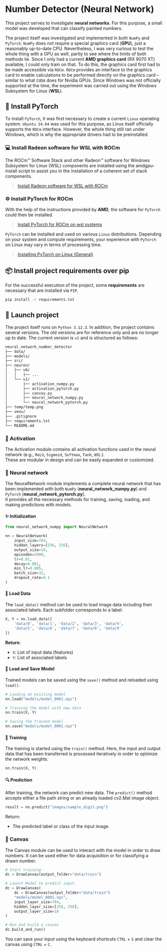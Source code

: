 # Number Detector (Neural Network)

This project serves to investigate **neural networks**. For this purpose, a small model was developed that can classify painted numbers.

The project itself was investigated and implemented in both `NumPy` and `PyTorch`. `NumPy` does not require a special graphics card (**GPU**), just a reasonably up-to-date CPU. Nevertheless, I was very curious to test the whole thing with a GPU as well, partly to see where the limits of both methods lie. Since I only had a current **AMD graphics card** (RX 9070 XT) available, I could only train on that. To do this, the graphics card first had to be made accessible via `ROCm`. `ROCm` provides an interface to the graphics card to enable calculations to be performed directly on the graphics card – similar to what `CUDA` does for Nvidia GPUs. Since Windows was not officially supported at the time, the experiment was carried out using the Windows Subsystem for Linux (**WSL**).

## 🔬 Install PyTorch

To install `PyTorch`, it was first necessary to create a current `Linux` operating system. `Ubuntu 24.04` was used for this purpose, as Linux itself officially supports the `ROCm` interface. However, the whole thing still ran under Windows, which is why the appropriate drivers had to be preinstalled.

### 💻 Install Radeon software for WSL with ROCm

The ROCm™ Software Stack and other Radeon™ software for Windows Subsystem for Linux (WSL) components are installed using the amdgpu-install script to assist you in the installation of a coherent set of stack components.

> [Install Radeon software for WSL with ROCm](https://rocm.docs.amd.com/projects/radeon-ryzen/en/latest/docs/install/installrad/wsl/install-radeon.html)

### ⚙️ Install PyTorch for ROCm

With the help of the instructions provided by **AMD**, the software for `PyTorch` could then be installed.

> [Install PyTorch for ROCm on wsl systems](https://rocm.docs.amd.com/projects/radeon-ryzen/en/latest/docs/install/installrad/wsl/install-pytorch.html)

`PyTorch` can be installed and used on various `Linux` distributions. Depending on your system and compute requirements, your experience with `PyTorch` on Linux may vary in terms of processing time.

> [Installing PyTorch on Linux (General)](https://pytorch.org/get-started/locally/)

## 📦 Install project requirements over pip

For the successful execution of the project, some **requirements** are necessary that are installed via `PIP`.

```bash
pip install -r requirements.txt
```

## 🚀 Launch project

The project itself runs on `Python 3.12.3`. In addition, the project contains several versions. The old versions are for reference only and are no longer up to date. The current version is `v1` and is structured as follows:

```bash
neural_network_number_detector
├── data/
├── models/
├── src/
├── neuron/
│   ├── v0/
│   │   ├── ...
│   └── v1/
│       ├── activation_numpy.py
│       ├── activation_pytorch.py
│       ├── canvas.py
│       ├── neural_network_numpy.py
│       └── neural_network_pytorch.py
├── temp/temp.png
├── venv/
├── .gitignore
├── requirements.txt
└── README.md
```

### 🧩 Activation

The Activation module contains all activation functions used in the neural network (e.g., `ReLU`, `Sigmoid`, `Softmax`, `Tanh`, etc.).  
These are modular in design and can be easily expanded or customized.

### 🧠 Neural network

The NeuralNetwork module implements a complete neural network that has been implemented with both `NumPy` (**neural_network_numpy.py**) and `PyTorch` (**neural_network_pytorch.py**).  
It provides all the necessary methods for training, saving, loading, and making predictions with models.

#### ✨ Initialization

```python
from neural_network_numpy import NeuralNetwork

nn = NeuralNetwork(
    input_size=784,
    hidden_layers=[256, 256],
    output_size=10,
    episoden=2000,
    lr=0.01,
    decay=0.001,
    min_lr=0.005,
    batch_size=32,
    dropout_rate=0.1
)
```

#### 📂 Load Data

The `load_data()` method can be used to load image data including their associated labels.
Each subfolder corresponds to a label:

```python
X, Y = nn.load_data([
    'data/0', 'data/1', 'data/2', 'data/3', 'data/4',
    'data/5', 'data/6', 'data/7', 'data/8', 'data/9'
])
```

**Return**:

- `X`: List of input data (features)
- `Y`: List of associated labels

#### 💾 Load and Save Model

Trained models can be saved using the `save()` method and reloaded using `load()`.

```python
# Loading an existing model
nn.load("models/model_0001.npz")

# Training the model with new data
nn.train(X, Y)

# Saving the trained model
nn.save("models/model_0001.npz")
```

#### 🧮 Training

The training is started using the `train()` method.
Here, the input and output data that has been transferred is processed iteratively in order to optimize the network weights.

```python
nn.train(X, Y)
```

#### 🔍 Prediction

After training, the network can predict new data.
The `predict()` method accepts either a file path string or an already loaded cv2.Mat image object.

```python
result = nn.predict("images/sample_digit.png")
```

Return:

- The predicted label or class of the input image.

### 🎨 Canvas

The Canvas module can be used to interact with the model in order to draw numbers.
It can be used either for data acquisition or for classifying a drawn number.

```python
# Start training
dc = DrawCanvas(output_folder="data/train")

# Launch Model to predict input
dc = DrawCanvas(
    dc = DrawCanvas(output_folder="data/train")
    "models/model_0001.npz",
    input_layer_size=784,
    hidden_layer_size=[256, 256],
    output_layer_size=10
)

# Run and build a canvas
dc.build_and_run()
```

You can save your input using the keyboard shortcuts `CTRL` + `S` and clear the canvas using `CTRL` + `C`.
